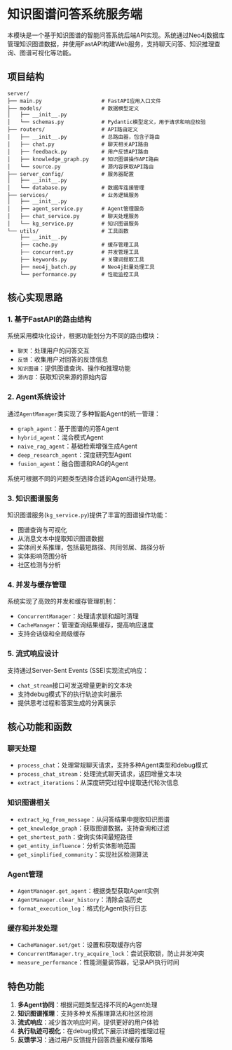# 知识图谱问答系统服务端

本模块是一个基于知识图谱的智能问答系统后端API实现。系统通过Neo4j数据库管理知识图谱数据，并使用FastAPI构建Web服务，支持聊天问答、知识推理查询、图谱可视化等功能。

## 项目结构

```
server/
├── main.py                   # FastAPI应用入口文件
├── models/                   # 数据模型定义
│   ├── __init__.py
│   └── schemas.py            # Pydantic模型定义，用于请求和响应校验
├── routers/                  # API路由定义
│   ├── __init__.py           # 总路由器，包含子路由
│   ├── chat.py               # 聊天相关API路由
│   ├── feedback.py           # 用户反馈API路由
│   ├── knowledge_graph.py    # 知识图谱操作API路由
│   └── source.py             # 源内容获取API路由
├── server_config/            # 服务器配置
│   ├── __init__.py
│   └── database.py           # 数据库连接管理
├── services/                 # 业务逻辑服务
│   ├── __init__.py
│   ├── agent_service.py      # Agent管理服务
│   ├── chat_service.py       # 聊天处理服务
│   └── kg_service.py         # 知识图谱服务
└── utils/                    # 工具函数
    ├── __init__.py
    ├── cache.py              # 缓存管理工具
    ├── concurrent.py         # 并发管理工具
    ├── keywords.py           # 关键词提取工具
    ├── neo4j_batch.py        # Neo4j批量处理工具
    └── performance.py        # 性能监控工具
```

## 核心实现思路

### 1. 基于FastAPI的路由结构

系统采用模块化设计，根据功能划分为不同的路由模块：
- `聊天`：处理用户的问答交互
- `反馈`：收集用户对回答的反馈信息
- `知识图谱`：提供图谱查询、操作和推理功能
- `源内容`：获取知识来源的原始内容

### 2. Agent系统设计

通过`AgentManager`类实现了多种智能Agent的统一管理：
- `graph_agent`：基于图谱的问答Agent
- `hybrid_agent`：混合模式Agent
- `naive_rag_agent`：基础检索增强生成Agent
- `deep_research_agent`：深度研究型Agent
- `fusion_agent`：融合图谱和RAG的Agent

系统可根据不同的问题类型选择合适的Agent进行处理。

### 3. 知识图谱服务

知识图谱服务(`kg_service.py`)提供了丰富的图谱操作功能：
- 图谱查询与可视化
- 从消息文本中提取知识图谱数据
- 实体间关系推理，包括最短路径、共同邻居、路径分析
- 实体影响范围分析
- 社区检测与分析

### 4. 并发与缓存管理

系统实现了高效的并发和缓存管理机制：
- `ConcurrentManager`：处理请求锁和超时清理
- `CacheManager`：管理查询结果缓存，提高响应速度
- 支持会话级和全局级缓存

### 5. 流式响应设计

支持通过Server-Sent Events (SSE)实现流式响应：
- `chat_stream`接口可发送增量更新的文本块
- 支持debug模式下的执行轨迹实时展示
- 提供思考过程和答案生成的分离展示

## 核心功能和函数

### 聊天处理

- `process_chat`：处理常规聊天请求，支持多种Agent类型和debug模式
- `process_chat_stream`：处理流式聊天请求，返回增量文本块
- `extract_iterations`：从深度研究过程中提取迭代轮次信息

### 知识图谱相关

- `extract_kg_from_message`：从问答结果中提取知识图谱
- `get_knowledge_graph`：获取图谱数据，支持查询和过滤
- `get_shortest_path`：查询实体间最短路径
- `get_entity_influence`：分析实体影响范围
- `get_simplified_community`：实现社区检测算法

### Agent管理

- `AgentManager.get_agent`：根据类型获取Agent实例
- `AgentManager.clear_history`：清除会话历史
- `format_execution_log`：格式化Agent执行日志

### 缓存和并发处理

- `CacheManager.set/get`：设置和获取缓存内容
- `ConcurrentManager.try_acquire_lock`：尝试获取锁，防止并发冲突
- `measure_performance`：性能测量装饰器，记录API执行时间

## 特色功能

1. **多Agent协同**：根据问题类型选择不同的Agent处理
2. **知识图谱推理**：支持多种关系推理算法和社区检测
3. **流式响应**：减少首次响应时间，提供更好的用户体验
4. **执行轨迹可视化**：在debug模式下展示详细的推理过程
5. **反馈学习**：通过用户反馈提升回答质量和缓存策略